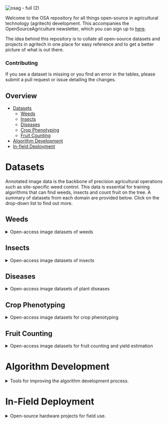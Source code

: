 ![osag - full (2)](https://user-images.githubusercontent.com/51358498/230220611-5b72ec57-3b41-480d-904d-80c1629e42c3.png)

Welcome to the OSA repository for all things open-source in agricultural technology (agritech) development. This accompanies the OpenSourceAgriculture newsletter, which you can sign up to [here](https://opensourceag.beehiiv.com/subscribe). 

The idea behind this repository is to collate all open-source datasets and projects in agritech in one place for easy reference and to get a better picture of what is out there.

### Contributing
If you see a dataset is missing or you find an error in the tables, please submit a pull request or issue detailing the changes.

## Overview
* [Datasets](#datasets)
  * [Weeds](#weeds)
  * [Insects](#insects)
  * [Diseases](#diseases)
  * [Crop Phenotyping](#crop-phenotyping)
  * [Fruit Counting](#fruit-counting)
* [Algorithm Development](#algorithm-development)
* [In-field Deployment](#in-field-deployment)

# Datasets
Annotated image data is the backbone of precision agricultural operations such as site-specific weed control. This data is essential for training algorithms that can find weeds, insects and count fruit on the tree. A summary of datasets from each domain are provided below. Click on the drop-down list to find out more.

## Weeds
<details>
<summary>Open-access image datasets of weeds</summary>
<br>

| Dataset | Task | Image Number | Class Number | Species | Description |
|---------|------|--------------|--------------|---------|-------------|
| [Agriculture-Vision]((https://github.com/SHI-Labs/Agriculture-Vision)) | Instance Segmentation | |  |  | Aerial images for detecting weeds in various agricultural fields. |
| [Carrot-Weed](https://github.com/lameski/rgbweeddetection)| Segmentation  | 39| 2| carrot (Daucus carota ssp. sativus), unspecified weeds|  |
| [Corn/Lettuce/Radish](https://github.com/zhangchuanyin/weed-datasets)| Classification| 7200| 8| maize (Zea mays), Canada thistle (Cirsium arvense), fat hen (Chenopodium album), bluegrass (Poa spp.), lettuce, radish | |
| [CottonWeeds](https://www.kaggle.com/yuzhenlu/cottonweedid15)| Classification| 5187| 15 | morningglory (Ipomoea spp.), carpetweed (Mollugo verticillata), Palmer amaranth (Amaranthus palmeri), waterhemp (Amaranthus tuberculata), purslane (Portulaca spp.), nutsedge (Cyperus spp.), eclipta (Eclipta prostrata), sicklepod (Senna obtusifolia), spotted spurge (Euphorbia maculata), ragweed (Ambrosia spp.), goosegrass (Eleusine indica), prickly sida (Sida spinosa), crabgrass (Digitaria spp.), swinecress (Lepidium spp.), spurred anoda (Anoda cristata) | |
| [CottonWeedDet12](https://zenodo.org/record/7535814#.ZC3um3ZByUk) | Object Detection | 5648 (9370 instances) | 12 | |  |
| [CWF-788](https://github.com/ZhangXG001/Real-Time-Crop-Recognition)| Segmentation  | 788 | 1 | cauliflower (Brassica oleracea var. botrytis) | |
| [CWFID](https://github.com/cwfid)   | Segmentation  | 60           | 2            | carrot, unspecified weeds | |
| [GrassClover](https://vision.eng.au.dk/grass-clover-dataset/)| Segmentation  | 8000         | 5            | white clover (Trifolium repens), red clover (Trifolium pratense), shepherd’s purse (Capsella bursa-pastoris), unspecified thistle, dandelion (Taraxacum officinale) | |
| [LincolnBeet](https://github.com/LAR/lincolnbeet_dataset#lincolnbeet_dataset)| Bounding box  | 4,402        | 2   | sugar beet (Beta vulgaris var. altissima), unspecified weeds| |
| [Plant Seedling Dataset](https://vision.eng.au.dk/plant-seedlings-dataset/)  | Segmentation  | 5,539        | 12  | maize, wheat (Triticum aestivum), sugar beet, scentless mayweed (Matricaria perforata), common chickweed (Stellaria media), shepherd’s purse, cleavers (Galium aparine), charlock (Sinapis arvensis), fat hen, small-flowered cranesbill (Geranium pusillum), blackgrass (Alopecurus myosuroides), loose silky-bent (Apera spica-venti) | |
| [Precision Sustainable Ag 2021 OpenCV Competition](https://weed-ai.sydney.edu.au/datasets/27813558-2b3c-496f-aab4-5e724a056213) | Bounding box  | 727| 7 | grass species (Poaceae spp.), horseweed (Erigeron canadensis), cowpea (Vigna unguiculata), crimson clover (Trifolium incarnatum), goosefoot (Chenopodium album), velvetleaf (Abutilon theophrasti), sunflower (Helianthus annuus) | |
| [RoboWeedMap](https://weed-ai.sydney.edu.au/datasets/aa0cb351-9b5a-400f-bb2e-ed02b2da3699) | Bounding box  | 1147         | 2            | Unspecified monocotyledonous, Unspecified dicotyledonous| |
| [Sandplain Lupins](https://figshare.com/articles/dataset/Segmentation_of_sandplain_lupin_weeds_from_morphologically_similar_narrow-leafed_lupins_in_the_field/21746669) | Segmentation | 795 (7989 instances) | 1 | Sandplain lupin (Lupinus cosentinii) | This repository contains five datasets collected in the field by a DJI Phantom 4 or smartphone in the northern wheatbelt of Western Australia. |
| [Soybean/Grass/Broadleaf/Soil](https://data.mendeley.com/datasets/3fmjm7ncc6/2)| Segmentation  | 15,336       | 3| soybean (Glycine max), grass weeds, broadleaf weeds| |
| [Sugar beets](http://www.ipb.uni-bonn.de/data/sugarbeets2016)| Segmentation  | 300          | 10           | sugar beet, Nine unspecified weed species| |
| [Weed-AI](https://weed-ai.sydney.edu.au)| All  | Hosting platform |     || |
| [WeedMap](https://github.com/viariasv/weedMap)| Segmentation  | 10,196       | 2            | sugar beet| |
| [WeedNet](https://github.com/inkyusa/weedNet)| Segmentation  | 155| 2| sugar beet, unspecified weeds| |

</details>

## Insects
<details>
<summary>Open-access image datasets of insects</summary>
<br>

| Dataset | Task | Image Number | Classes | Description |
|---------|------|--------------|---------|-----------|
| [IP102](https://github.com/xpwu95/IP102) | Classification/ object detection | Classification: >75,000, bounding box: 19,000 | 102 | A very large open-source dataset of insect pests. The IP102 is annotated with a hierarchical taxonomy and the insect pests which mainly affect one specific agricultural product are grouped into the same upper-level category. [The full class list](https://github.com/xpwu95/IP102/blob/master/classes.txt)|

</details>

## Diseases
<details>
<summary>Open-access image datasets of plant diseases</summary>
<br>

| Dataset | Task | Image Number | Classes | Description |
|---------|------|------------|-----------|-------------|
| [PlantVillage](https://github.com/spMohanty/PlantVillage-Dataset) | Image Classification | 54,306 | 14 crop species, 26 diseases | Dataset with a focus on plant disease detection. | 
| [Dhan-Shomadhan: A Dataset of Rice Leaf Disease Classification for Bangladeshi Local Rice](https://data.mendeley.com/datasets/znsxdctwtt/1) | Image Classification | 1106 | 5 dieases (Brown Spot, Leaf Scaled, Rice Blast, Rice Turngo, Steath Blight) | An image classification dataset for five disease in Bangladeshi rice production, in field and white backgrounds. |

</details>

## Crop Phenotyping
<details>
<summary>Open-access image datasets for crop phenotyping</summary>
<br>

| Dataset | Task | Image Number | Classes | Description |
|---------|------|--------------|---------|-----------|
| [Global Wheat Head Dataset](http://www.global-wheat.com/)| Object detection/ segmentation | GWHD2020 - 4700, GWHD2021 - 6422 | wheat heads | A field-collected dataset with wheat heads annotated with either bounding boxes (2020) or segmentation (2021). The GWHD2021 builds on the GWHD2020 by adding 1722 images and segmentation level annotations. Both can be downloaded from the link provided. |

</details>

## Fruit Counting
<details>
<summary>Open-access image datasets for fruit counting and yield estimation</summary>
<br>

| Dataset | Task | Image Number | Classes | Description |
|---------|------|--------------|---------|-------------|
| [KFuji RGB-DSM dataset](https://www.grap.udl.cat/en/publications/kfuji-rgb-ds-database/) | Object Detection | 967 (12,839 instances) | 1 (fuji apples) | RGB and Depth images of apple trees for fruit detection and counting. | [KFuji RGB-DSM](https://github.com/ajdude/KFuji_RGB-DSM_Dataset) |
| [MinneApple](https://rsn.umn.edu/projects/orchard-monitoring/minneapple) | Object detection/ segmentation | 1 (apples) | 1000 (41,000 instances) | A comprehensive dataset for developing apple detection and segmentation algorithms. Representative results are provided for yield estimation. |

</details>

# Algorithm Development
<details>
<summary>Tools for improving the algorithm development process.</summary>
<br>

| Project Name | Task |  Description |
|--------------|------|--------------|
| [Project AgML](https://github.com/Project-AgML/AgML) | ML Pipeline | Standardising the development of ML algorithms, specific to agricultural data. |
| [RootPainter](https://github.com/Abe404/root_painter) | Custom segmentation | RootPainter is a GUI-based software tool for the rapid, corrective training of deep neural networks for use in biological image analysis. RootPainter uses a client-server architecture, allowing it to be used on a standard laptop with access to Google Colab or to be installed and run locally. |
| [Segment-Anything Model (SAM)](https://segment-anything.com/) | Zero-shot segmentation | A recently released tool for zero-shot segmentation of images from Meta Research. Whilst not trained on agricultural data (though one plant dataset is used), the algorithm learns the concept of objects and can extrapolate well into unseen areas. |

</details>

# In-Field Deployment

<details>
<summary>Open-source hardware projects for field use.</summary>
<br>

| Project Name | Task |  Description |
|--------------|------|--------------|
| [AgOpenGPS](https://discourse.agopengps.com/) | GPS Guidance | A globally popular open-source GPS guidance system for tractors and implements, with substantial user base and development community. AgOpenGPS features a substantial user interface for additional features such as variable rate and mapping. |
| [OpenWeedLocator (OWL)](https://github.com/geezacoleman/OpenWeedLocator) | Site-specific weed control | A DIY weed detection device based around the Raspberry Pi and Google Coral. Complete instructions for building and deploying. |
| [Twisted Fields - Acorn](https://github.com/Twisted-Fields/acorn-robot-electronics) | Robotic Platform | Acorn is a solar-powered, light-weight, and open source Precision Farming Rover (PFR) for in-field use. |

</details>
